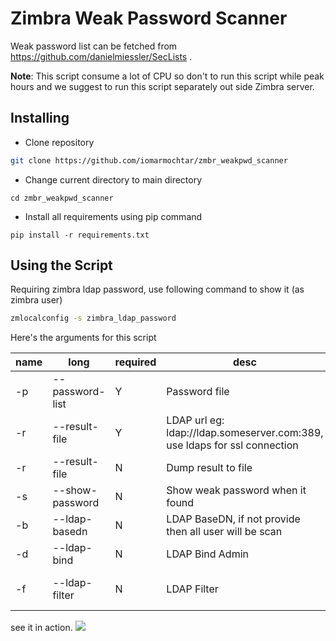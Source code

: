 # Zimbra Weak Password Scanner

Weak password list can be fetched from https://github.com/danielmiessler/SecLists .

**Note**: This script consume a lot of CPU so don't to run this script while peak hours and we suggest to run this script separately out side Zimbra server.


## Installing

- Clone repository
```sh
git clone https://github.com/iomarmochtar/zmbr_weakpwd_scanner
```

- Change current directory to main directory
```
cd zmbr_weakpwd_scanner
```

- Install all requirements using pip command
```
pip install -r requirements.txt
```

## Using the Script

Requiring zimbra ldap password, use following command to show it (as zimbra user)
```sh
zmlocalconfig -s zimbra_ldap_password
```

Here's the arguments for this script

| name   |         long    | required | desc |    default |
|--------|-----------------|----------|---------|---------------|
|   -p   | --password-list |    Y     | Password file    | |
|   -r   | --result-file   |    Y     | LDAP url eg: ldap://ldap.someserver.com:389, use ldaps for ssl connection       |  |
|   -r   | --result-file   |    N     | Dump result to file |   /tmp/weak_user_passwd.txt  |
|   -s   | --show-password |    N     | Show weak password when it found   |  |
|   -b   | --ldap-basedn   |    N     | LDAP BaseDN, if not provide then all user will be scan     | |
|   -d   | --ldap-bind     |    N     | LDAP Bind Admin | uid=zimbra,cn=admins,cn=zimbra |
|   -f   | --ldap-filter   |    N     | LDAP Filter     | (&(objectClass=zimbraAccount)(!(zimbraIsSystemAccount=TRUE))(!(zimbraIsSystemResource=TRUE))) |


see it in action.
<img src="http://i.imgur.com/ZGzbQDO.gif">